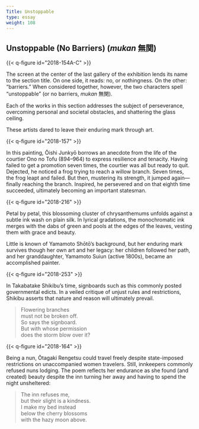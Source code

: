 ```yaml
---
Title: Unstoppable
type: essay
weight: 108
---
```

## Unstoppable (No Barriers) (*mukan* <span lang="ja">無関</span>)

{{< q-figure id="2018-154A-C" >}}

The screen at the center of the last gallery of the exhibition lends its name to the section title. On one side, it reads: no, or nothingness. On the other: “barriers.” When considered together, however, the two characters spell “unstoppable” (or no barriers, *mukan* <span lang="ja">無関</span>).

Each of the works in this section addresses the subject of perseverance, overcoming personal and societal obstacles, and shattering the glass ceiling.

These artists dared to leave their enduring mark through art.

{{< q-figure id="2018-157" >}}

In this painting, Ōishi Junkyō borrows an anecdote from the life of the courtier Ono no Tofu (894–964) to express resilience and tenacity. Having failed to get a promotion seven times, the courtier was all but ready to quit. Dejected, he noticed a frog trying to reach a willow branch. Seven times, the frog leapt and failed. But then, mustering its strength, it jumped again—finally reaching the branch. Inspired, he persevered and on that eighth time succeeded, ultimately becoming an important statesman.

{{< q-figure id="2018-216" >}}

Petal by petal, this blossoming cluster of chrysanthemums unfolds against a subtle ink wash on plain silk. In lyrical gradations, the monochromatic ink merges with the dabs of green and pools at the edges of the leaves, vesting them with grace and beauty.

Little is known of Yamamoto Shōtō’s background, but her enduring mark survives though her own art and her legacy: her children followed her path, and her granddaughter, Yamamoto Suiun (active 1800s), became an accomplished painter.

{{< q-figure id="2018-253" >}}

In Takabatake Shikibu’s time, signboards such as this commonly posted governmental edicts. In a veiled critique of unjust rules and restrictions, Shikibu asserts that nature and reason will ultimately prevail.

>Flowering branches<br />
>must not be broken off.<br />
>So says the signboard.<br />
>But with whose permission<br />
>does the storm blow over it?

{{< q-figure id="2018-164" >}}

Being a nun, Ōtagaki Rengetsu could travel freely despite state-imposed restrictions on unaccompanied women travelers. Still, innkeepers commonly refused nuns lodging. The poem reflects her endurance as she found (and created) beauty despite the inn turning her away and having to spend the night unsheltered:

>The inn refuses me,<br />
>but their slight is a kindness.<br />
>I make my bed instead<br />
>below the cherry blossoms<br />
>with the hazy moon above.